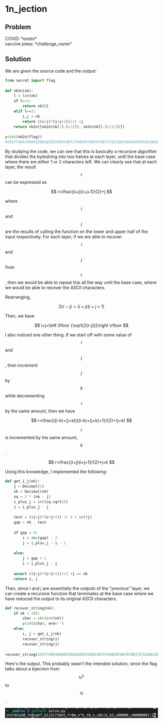 # 1n\_jection

## Problem

COVID: \*exists\*  
vaccine jokes: \*challenge\_name\*

## Solution

We are given the source code and the output:

```python
from secret import flag

def nk2n(nk):
    l = len(nk)
    if l==1:
        return nk[0]
    elif l==2:
        i,j = nk
        return ((i+j)*(i+j+1))//2 +j
    return nk2n([nk2n(nk[:l-l//2]), nk2n(nk[l-l//2:])])

print(nk2n(flag))
#2597749519984520018193538914972744028780767067373210633843441892910830749749277631182596420937027368405416666234869030284255514216592219508067528406889067888675964979055810441575553504341722797908073355991646423732420612775191216409926513346494355434293682149298585
```

By studying the code, we can see that this is basically a recursive algorithm that divides the bytestring into two halves at each layer, until the base case where there are either 1 or 2 characters left. We can clearly see that at each layer, the result $$r$$ can be expressed as

$$
r=\frac{(i+j)(i+j+1)}{2}+j
$$

where $$i$$ and $$j$$ are the results of calling the function on the lower and upper half of the input respectively. For each layer, if we are able to recover $$i$$ and $$j$$ from $$r$$, then we would be able to repeat this all the way until the base case, where we would be able to recover the ASCII characters.

Rearranging,

$$
2(r-j)=(i+j)(i+j+1)
$$

Then, we have

$$
i+j=\left \lfloor {\sqrt{2(r-j)}}\right \rfloor
$$

I also noticed one other thing. If we start off with some value of $$i$$ and $$j$$, then increment $$j$$  by $$k$$ while decrementing $$i$$ by the same amount, then we have

$$
r=\frac{((i-k)+(j+k))((i-k)+(j+k)+1)}{2}+(j+k)
$$

$$r$$ is incremented by the same amount, $$k$$.

$$
r=\frac{(i+j)(i+j+1)}{2}+j+k
$$

Using this knowledge, I implemented the following:

```python
def get_i_j(nk):
    j = Decimal(1)
    nk = Decimal(nk)
    sq = 2 * (nk - j)
    i_plus_j = int(sq.sqrt())
    i = i_plus_j - j
    
    test = ((i+j)*(i+j+1)) // 2 + int(j)
    gap = nk - test
    
    if gap < 0:
        i = abs(gap) - 2
        j = i_plus_j - i - 1
        
    else:
        j = gap + 1
        i = i_plus_j - j
        
    assert ((i+j)*(i+j+1))//2 +j == nk
    return i, j
```

Then, since i and j are essentially the outputs of the "previous" layer, we can create a recursive function that terminates at the base case where we have reduced the output to its original ASCII characters.

```python
def recover_string(nk):
    if nk < 200:
        char = chr(int(nk))
        print(char, end='')
    else:
        i, j = get_i_j(nk)
        recover_string(i)
        recover_string(j)

recover_string(2597749519984520018193538914972744028780767067373210633843441892910830749749277631182596420937027368405416666234869030284255514216592219508067528406889067888675964979055810441575553504341722797908073355991646423732420612775191216409926513346494355434293682149298585)
```

Here's the output. This probably wasn't the intended solution, since the flag talks about a bijection from  $$\mathbb{N^k}$$ to $$\mathbb{N}$$.

![](../.gitbook/assets/screenshot-2021-06-07-at-3.15.32-am.png)


